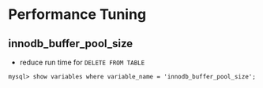 # Performance Tuning

## innodb_buffer_pool_size

- reduce run time for `DELETE FROM TABLE`

```
mysql> show variables where variable_name = 'innodb_buffer_pool_size';
```
